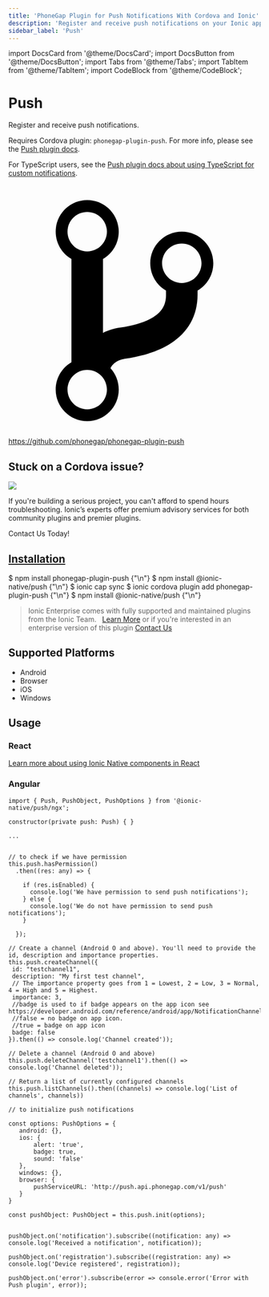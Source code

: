 ```yaml
---
title: 'PhoneGap Plugin for Push Notifications With Cordova and Ionic'
description: 'Register and receive push notifications on your Ionic apps using the Cordova plugin: phonegap-plugin-push. Read for how to install on supported platforms.'
sidebar_label: 'Push'
---
```


import DocsCard from '@theme/DocsCard';
import DocsButton from '@theme/DocsButton';
import Tabs from '@theme/Tabs';
import TabItem from '@theme/TabItem';
import CodeBlock from '@theme/CodeBlock';

# Push

Register and receive push notifications.

Requires Cordova plugin: `phonegap-plugin-push`. For more info, please see the [Push plugin docs](https://github.com/phonegap/phonegap-plugin-push).

For TypeScript users, see the [Push plugin docs about using TypeScript for custom notifications](https://github.com/phonegap/phonegap-plugin-push/blob/master/docs/TYPESCRIPT.md).

<p><a href="https://github.com/phonegap/phonegap-plugin-push" target="_blank" rel="noopener" className="git-link">
  <svg viewBox="0 0 512 512"><path d="M416 160c0-35.3-28.7-64-64-64s-64 28.7-64 64c0 23.7 12.9 44.3 32 55.4v8.6c0 19.9-7.8 33.7-25.3 44.9-15.4 9.8-38.1 17.1-67.5 21.5-14 2.1-25.7 6-35.2 10.7V151.4c19.1-11.1 32-31.7 32-55.4 0-35.3-28.7-64-64-64S96 60.7 96 96c0 23.7 12.9 44.3 32 55.4v209.2c-19.1 11.1-32 31.7-32 55.4 0 35.3 28.7 64 64 64s64-28.7 64-64c0-16.6-6.3-31.7-16.7-43.1 1.9-4.9 9.7-16.3 29.4-19.3 38.8-5.8 68.9-15.9 92.3-30.8 36-22.8 55-57 55-98.8v-8.6c19.1-11.1 32-31.7 32-55.4zM160 56c22.1 0 40 17.9 40 40s-17.9 40-40 40-40-17.9-40-40 17.9-40 40-40zm0 400c-22.1 0-40-17.9-40-40s17.9-40 40-40 40 17.9 40 40-17.9 40-40 40zm192-256c-22.1 0-40-17.9-40-40s17.9-40 40-40 40 17.9 40 40-17.9 40-40 40z"></path></svg> https://github.com/phonegap/phonegap-plugin-push
</a></p>

<h2>Stuck on a Cordova issue?</h2>
<DocsCard className="cordova-ee-card" header="Don't waste precious time on plugin issues." href="https://ionicframework.com/sales?product_of_interest=Ionic%20Native">
  <div>
    <img src={require('./_assets/img/native-cordova-bot.png').default} class="cordova-ee-img" />
    <p>If you're building a serious project, you can't afford to spend hours troubleshooting. Ionic’s experts offer premium advisory services for both community plugins and premier plugins.</p>
    <DocsButton className="native-ee-detail">Contact Us Today!</DocsButton>
  </div>
</DocsCard>

<h2 id="installation">
  <a href="#installation">Installation</a>
</h2>
<Tabs defaultValue="Capacitor" values={[
  {value: 'Capacitor', label: 'Capacitor'},
  {value: 'Cordova', label: 'Cordova'},
  {value: 'Enterprise', label: 'Enterprise'},
]}>
  <TabItem value="Capacitor">
    <CodeBlock className="language-shell">
      $ npm install phonegap-plugin-push {"\n"}
      $ npm install @ionic-native/push {"\n"}
      $ ionic cap sync
    </CodeBlock>
  </TabItem>
  <TabItem value="Cordova">
    <CodeBlock className="language-shell">
      $ ionic cordova plugin add phonegap-plugin-push {"\n"}
      $ npm install @ionic-native/push {"\n"}
    </CodeBlock>
  </TabItem>
  <TabItem value="Enterprise">
    <blockquote>Ionic Enterprise comes with fully supported and maintained plugins from the Ionic Team. &nbsp;
      <a class="btn" href="https://ionic.io/docs/premier-plugins">Learn More</a> or if you're interested in an enterprise version of this plugin <a class="btn" href="https://ionicframework.com/sales?product_of_interest=Ionic%20Enterprise%20Engine">Contact Us</a></blockquote>
  </TabItem>
</Tabs>

## Supported Platforms

- Android
- Browser
- iOS
- Windows

## Usage

### React

[Learn more about using Ionic Native components in React](../native-community.md#react)

### Angular

```tsx
import { Push, PushObject, PushOptions } from '@ionic-native/push/ngx';

constructor(private push: Push) { }

...


// to check if we have permission
this.push.hasPermission()
  .then((res: any) => {

    if (res.isEnabled) {
      console.log('We have permission to send push notifications');
    } else {
      console.log('We do not have permission to send push notifications');
    }

  });

// Create a channel (Android O and above). You'll need to provide the id, description and importance properties.
this.push.createChannel({
 id: "testchannel1",
 description: "My first test channel",
 // The importance property goes from 1 = Lowest, 2 = Low, 3 = Normal, 4 = High and 5 = Highest.
 importance: 3,
 //badge is used to if badge appears on the app icon see https://developer.android.com/reference/android/app/NotificationChannel.html#setShowBadge(boolean).
 //false = no badge on app icon.
 //true = badge on app icon
 badge: false
}).then(() => console.log('Channel created'));

// Delete a channel (Android O and above)
this.push.deleteChannel('testchannel1').then(() => console.log('Channel deleted'));

// Return a list of currently configured channels
this.push.listChannels().then((channels) => console.log('List of channels', channels))

// to initialize push notifications

const options: PushOptions = {
   android: {},
   ios: {
       alert: 'true',
       badge: true,
       sound: 'false'
   },
   windows: {},
   browser: {
       pushServiceURL: 'http://push.api.phonegap.com/v1/push'
   }
}

const pushObject: PushObject = this.push.init(options);


pushObject.on('notification').subscribe((notification: any) => console.log('Received a notification', notification));

pushObject.on('registration').subscribe((registration: any) => console.log('Device registered', registration));

pushObject.on('error').subscribe(error => console.error('Error with Push plugin', error));


```
